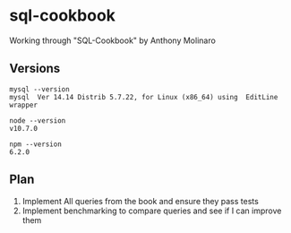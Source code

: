 # sql-cookbook
Working through "SQL-Cookbook" by Anthony Molinaro

## Versions

```
mysql --version
mysql  Ver 14.14 Distrib 5.7.22, for Linux (x86_64) using  EditLine wrapper

node --version
v10.7.0

npm --version
6.2.0
```

## Plan

1. Implement All queries from the book and ensure they pass tests
2. Implement benchmarking to compare queries and see if I can improve them
